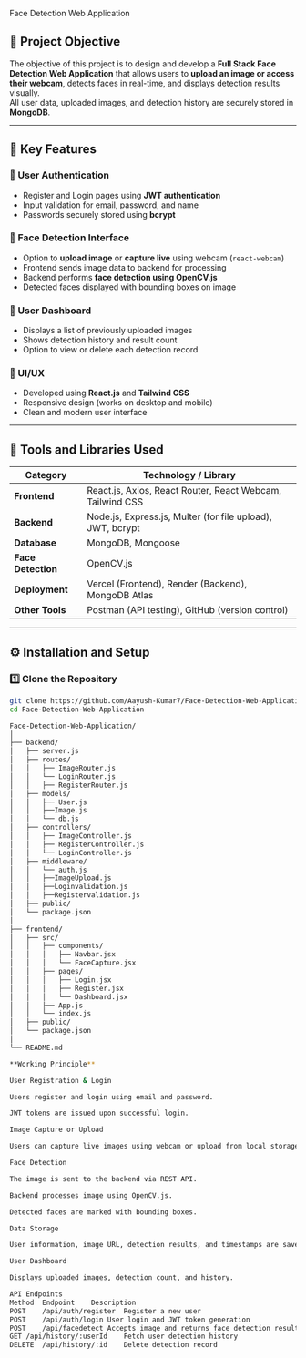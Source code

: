  Face Detection Web Application

## 📘 Project Objective
The objective of this project is to design and develop a **Full Stack Face Detection Web Application** that allows users to **upload an image or access their webcam**, detects faces in real-time, and displays detection results visually.  
All user data, uploaded images, and detection history are securely stored in **MongoDB**.

---

## 🧩 Key Features

### 🔐 User Authentication
- Register and Login pages using **JWT authentication**
- Input validation for email, password, and name
- Passwords securely stored using **bcrypt**

### 📸 Face Detection Interface
- Option to **upload image** or **capture live** using webcam (`react-webcam`)
- Frontend sends image data to backend for processing
- Backend performs **face detection using OpenCV.js** 
- Detected faces displayed with bounding boxes on image

### 🧾 User Dashboard
- Displays a list of previously uploaded images
- Shows detection history and result count
- Option to view or delete each detection record

### 💎 UI/UX
- Developed using **React.js** and **Tailwind CSS**
- Responsive design (works on desktop and mobile)
- Clean and modern user interface

---

## 🧰 Tools and Libraries Used

| Category | Technology / Library |
|-----------|----------------------|
| **Frontend** | React.js, Axios, React Router, React Webcam, Tailwind CSS |
| **Backend** | Node.js, Express.js, Multer (for file upload), JWT, bcrypt |
| **Database** | MongoDB, Mongoose |
| **Face Detection** | OpenCV.js |
| **Deployment** | Vercel (Frontend), Render (Backend), MongoDB Atlas |
| **Other Tools** | Postman (API testing), GitHub (version control) |

---

## ⚙️ Installation and Setup

### 1️⃣ Clone the Repository
```bash
git clone https://github.com/Aayush-Kumar7/Face-Detection-Web-Application.git
cd Face-Detection-Web-Application

Face-Detection-Web-Application/
│
├── backend/
│   ├── server.js
│   ├── routes/
│   │   ├── ImageRouter.js
│   │   └── LoginRouter.js
│   │   ├── RegisterRouter.js
│   ├── models/
│   │   ├── User.js
│   │   ├──Image.js
│   │   └── db.js
│   ├── controllers/
│   │   ├── ImageController.js
│   │   ├── RegisterController.js
│   │   └── LoginController.js
│   ├── middleware/
│   │   └── auth.js
│   │   ├──ImageUpload.js
│   │   ├──Loginvalidation.js
│   │   ├──Registervalidation.js
│   ├── public/
│   └── package.json
│
├── frontend/
│   ├── src/
│   │   ├── components/
│   │   │   ├── Navbar.jsx
│   │   │   └── FaceCapture.jsx
│   │   ├── pages/
│   │   │   ├── Login.jsx
│   │   │   ├── Register.jsx
│   │   │   └── Dashboard.jsx
│   │   ├── App.js
│   │   └── index.js
│   ├── public/
│   └── package.json
│
└── README.md

**Working Principle**

User Registration & Login

Users register and login using email and password.

JWT tokens are issued upon successful login.

Image Capture or Upload

Users can capture live images using webcam or upload from local storage.

Face Detection

The image is sent to the backend via REST API.

Backend processes image using OpenCV.js.

Detected faces are marked with bounding boxes.

Data Storage

User information, image URL, detection results, and timestamps are saved in MongoDB.

User Dashboard

Displays uploaded images, detection count, and history.

API Endpoints
Method	Endpoint	Description
POST	/api/auth/register	Register a new user
POST	/api/auth/login	User login and JWT token generation
POST	/api/facedetect	Accepts image and returns face detection result
GET	/api/history/:userId	Fetch user detection history
DELETE	/api/history/:id	Delete detection record
